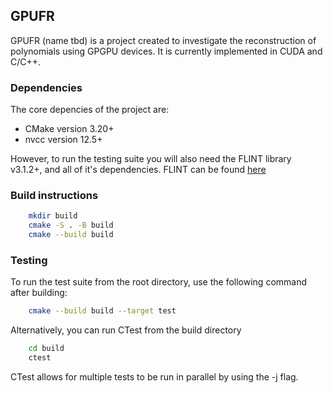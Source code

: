 ## GPUFR

GPUFR (name tbd) is a project created to investigate the reconstruction of polynomials using GPGPU devices. It is currently implemented in CUDA and C/C++.

### Dependencies

The core depencies of the project are:

- CMake version 3.20+
- nvcc version 12.5+

However, to run the testing suite you will also need the FLINT library v3.1.2+, and all of it's dependencies. FLINT can be found [here](https://github.com/flintlib/flint)

### Build instructions

```bash
    mkdir build
    cmake -S . -B build
    cmake --build build
```

### Testing

To run the test suite from the root directory, use the following command after building:

```bash
    cmake --build build --target test
```

Alternatively, you can run CTest from the build directory

```bash
    cd build
    ctest
```

CTest allows for multiple tests to be run in parallel by using the -j flag.
